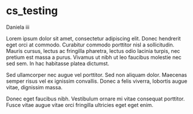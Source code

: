 # cs_testing

Daniela iii

Lorem ipsum dolor sit amet, consectetur adipiscing elit.
Donec hendrerit eget orci at commodo.
Curabitur commodo porttitor nisl a sollicitudin. 
Mauris cursus, lectus ac fringilla pharetra, lectus odio lacinia turpis, 
nec pretium est massa a purus. Vivamus ut nibh ut leo faucibus molestie 
nec sed sem. In hac habitasse platea dictumst.

Sed ullamcorper nec augue vel porttitor.
Sed non aliquam dolor.
Maecenas semper risus vel ex ignissim convallis.
Donec a felis viverra, lobortis augue vitae, dignissim massa.

Donec eget faucibus nibh.
Vestibulum ornare mi vitae consequat porttitor.
Fusce vitae augue vitae orci fringilla ultricies eget eget enim.

